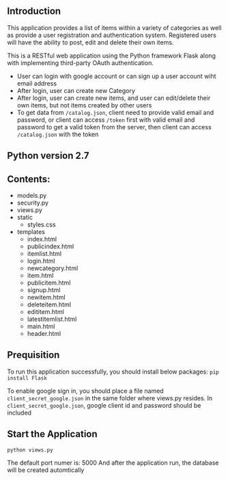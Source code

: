 ## Introduction

This application provides a list of items within a variety of categories as well as provide a user registration and authentication system. Registered users will have the ability to post, edit and delete their own items.

This is a RESTful web application using the Python framework Flask along with implementing third-party OAuth authentication.

- User can login with google account or can sign up a user account wiht email address
- After login, user can create new Category
- After login, user can create new items, and user can edit/delete their own items, but not items created by other users 
- To get data from `/catalog.json`, client need to provide valid email and password, or client can access `/token` first with valid email and password to get a valid token from the server, then client can access `/catalog.json` with the token 

## Python version 2.7

## Contents:
- models.py
- security.py
- views.py
- static
	* styles.css
- templates
	* index.html
	* publicindex.html
	* itemlist.html
	* login.html
	* newcategory.html
	* item.html
	* publicitem.html
	* signup.html
	* newitem.html
	* deleteitem.html
	* edititem.html
	* latestitemlist.html
	* main.html
	* header.html
	

## Prequisition
To run this application successfully, you should install below packages:
`pip install Flask`

To enable google sign in, you should place a file named `client_secret_google.json` in the same folder where views.py resides.
In `client_secret_google.json`, google client id and password should be included



## Start the Application
`python views.py`

The default port numer is: 5000
And after the application run, the database will be created automtically

